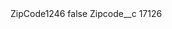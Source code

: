 <?xml version="1.0" encoding="UTF-8"?>
<CustomMetadata xmlns="http://soap.sforce.com/2006/04/metadata" xmlns:xsi="http://www.w3.org/2001/XMLSchema-instance" xmlns:xsd="http://www.w3.org/2001/XMLSchema">
    <label>ZipCode1246</label>
    <protected>false</protected>
    <values>
        <field>Zipcode__c</field>
        <value xsi:type="xsd:string">17126</value>
    </values>
</CustomMetadata>
